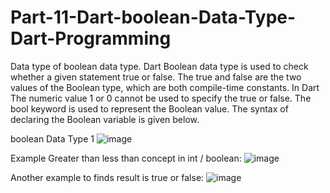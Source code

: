 # Part-11-Dart-boolean-Data-Type-Dart-Programming
Data type of boolean data type. 
Dart Boolean data type is used to check whether a given statement true or false. The true and false are the two values of the Boolean type, which are both compile-time constants. In Dart The numeric value 1 or 0 cannot be used to specify the true or false. The bool keyword is used to represent the Boolean value. The syntax of declaring the Boolean variable is given below.


boolean Data Type 1
![image](https://user-images.githubusercontent.com/53869097/221795231-74047e80-afd8-4e54-8f3a-998434a8c54f.png)

Example Greater than less than concept in int / boolean:
![image](https://user-images.githubusercontent.com/53869097/221796863-85ca8d88-ad56-4341-8285-c8199e1c9ab4.png)

Another example to finds result is true or false:
![image](https://user-images.githubusercontent.com/53869097/221806200-c3a0fed1-74a7-4dd3-9bd3-cce95c54c733.png)
